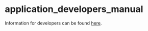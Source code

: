 # application_developers_manual
Information for developers can be found [here](https://github.com/ISIS-Motion-Control/application_developers_manual/wiki).
